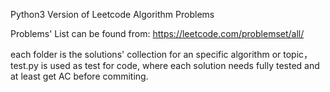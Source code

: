 Python3 Version of Leetcode Algorithm Problems

Problems' List can be found from: https://leetcode.com/problemset/all/

each folder is the solutions' collection for an specific algorithm or topic， test.py is used as test for code, where each solution needs fully tested and at least get AC before commiting.


